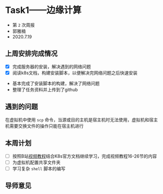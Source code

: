 # Task1——边缘计算

- 第 `2` 次周报
- 郭雅楠
- 2020.7.19

## 上周安排完成情况

- [x] 完成服务器的安装，解决遇到的网络问题
- [x] 阅读k8s文档，构建安装脚本，以便解决完网络问题之后快速安装

+ 基本完成了安装脚本的构建，解决了网络问题
+ 整理了任务资料并上传到了github

## 遇到的问题

在虚拟机中使用 `scp` 命令，当源或目的主机是宿主机时无法使用，虚拟机和宿主机需要交换文件的操作只能在宿主机进行

## 本周计划

- [ ] 按照B站[视频教程](https://www.bilibili.com/video/BV1EV41167Uv?p=16)结合K8s官方文档继续学习，完成视频教程16-26节的内容
- [ ] 为虚拟机配置共享文件夹
- [ ] 学习复杂 `shell` 脚本的编写

## 导师意见

